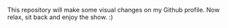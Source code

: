 This repository will make some visual changes on my Github profile. 
Now relax, sit back and enjoy the show. :)
